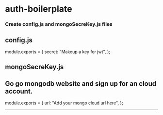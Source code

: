 # auth-boilerplate

### Create config.js and mongoSecreKey.js files

config.js 
  -----
  module.exports = {
  secret: "Makeup a key for jwt",
};

mongoSecreKey.js 
  -----
  Go go mongodb website and sign up for an cloud account.
  -----
  
  module.exports = {
  url:
    "Add your mongo cloud url here",
};

  -----
